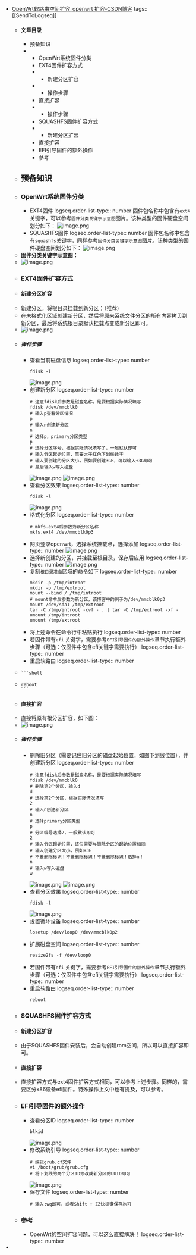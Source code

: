 - [OpenWrt软路由空间扩容_openwrt 扩容-CSDN博客](https://blog.csdn.net/ls0111/article/details/128769859)
  tags:: [[SendToLogseq]]
	- #### 文章目录
		- 预备知识
		- * OpenWrt系统固件分类
		  * EXT4固件扩容方式
		  * * 新建分区扩容
		  * * 操作步骤
		  * 直接扩容
		  * * 操作步骤
		  * SQUASHFS固件扩容方式
		  * * 新建分区扩容
		  * 直接扩容
		  * EFI引导固件的额外操作
		  * 参考
	- ## 预备知识
	- ### OpenWrt系统固件分类
		- EXT4固件
		  logseq.order-list-type:: number
		  固件包名称中包含有`ext4`关键字，可以参考`固件分类关键字示意图`图片。该种类型的固件硬盘空间划分如下：
		  ![image.png](../assets/image_1722474776447_0.png)
		- SQUASHFS固件
		  logseq.order-list-type:: number
		  固件包名称中包含有`squashfs`关键字，同样参考`固件分类关键字示意图`图片。该种类型的固件硬盘空间划分如下：
		  ![image.png](../assets/image_1722474802596_0.png)
	- **固件分类关键字示意图：**
	- ![image.png](../assets/image_1722474820453_0.png)
	- ### EXT4固件扩容方式
	- #### 新建分区扩容
	- 新建分区，将根目录挂载到新分区；（推荐)
	- 在未格式化区域创建新分区，然后将原来系统文件分区的所有内容拷贝到新分区，最后将系统根目录默认挂载点变成新分区即可。
	- ![image.png](../assets/image_1722474832051_0.png)
	- ##### 操作步骤
		- 查看当前磁盘信息
		  logseq.order-list-type:: number
		  ```shell
		  fdisk -l
		  ```
		  ![image.png](../assets/image_1722474848126_0.png)
		- 创建新分区
		  logseq.order-list-type:: number
		  ```shell
		  # 注意fdisk后参数是磁盘名称，是要根据实际情况填写
		  fdisk /dev/mmcblk0
		  # 输入p查看分区情况
		  p
		  # 输入n创建新分区
		  n
		  # 选择p，primary分区类型
		  p
		  # 选择分区序号，根据实际情况填写了，一般默认即可
		  # 输入分区起始位置，需要大于红色下划线数字
		  # 输入要创建的分区大小，例如要创建3GB，可以输入+3G即可
		  # 最后输入w写入磁盘
		  ```
		  ![image.png](../assets/image_1722475001354_0.png) ![image.png](../assets/image_1722475043975_0.png)
		- 查看分区效果
		  logseq.order-list-type:: number
		  ```shell
		  fdisk -l
		  ```
		  ![image.png](../assets/image_1722475058870_0.png)
		- 格式化分区
		  logseq.order-list-type:: number
		  ```shell
		  # mkfs.ext4后参数为新分区名称
		  mkfs.ext4 /dev/mmcblk0p3
		  ```
		- 网页登录openwrt，选择系统挂载点，选择添加
		  logseq.order-list-type:: number
		  ![image.png](../assets/image_1722475077170_0.png)
		- 选择新创建的分区，并挂载至根目录，保存后应用
		  logseq.order-list-type:: number
		  ![image.png](../assets/image_1722475089885_0.png)
		- 复制`根目录准备`区域的命令如下
		  logseq.order-list-type:: number
		  ```shell
		  mkdir -p /tmp/introot
		  mkdir -p /tmp/extroot
		  mount --bind / /tmp/introot
		  # mount命令后参数为新分区，该博客中的例子为/dev/mmcblk0p3
		  mount /dev/sda1 /tmp/extroot
		  tar -C /tmp/introot -cvf - . | tar -C /tmp/extroot -xf -
		  umount /tmp/introot
		  umount /tmp/extroot
		  ```
		- 将上述命令在命令行中粘贴执行
		  logseq.order-list-type:: number
		- 若固件带有`efi` 关键字，需要参考`EFI引导固件的额外操作`章节执行额外步骤（可选：仅固件中包含efi关键字需要执行）
		  logseq.order-list-type:: number
		- 重启软路由
		  logseq.order-list-type:: number
	- ````
	  ```shell
	  ````
	- ````
	  reboot
	  ```
	  ````
	- #### 直接扩容
	- 直接将原有根分区扩容，如下图：
	- ![image.png](../assets/image_1722475526225_0.png)
	- ##### 操作步骤
		- 删除旧分区（需要记住旧分区的磁盘起始位置，如图下划线位置），并创建新分区
		  logseq.order-list-type:: number
		  ```shell
		  # 注意fdisk后参数是磁盘名称，是要根据实际情况填写
		  fdisk /dev/mmcblk0
		  # 删除第2个分区，输入d
		  d
		  # 选择第2个分区，根据实际情况填写
		  2
		  # 输入n创建新分区
		  n
		  # 选择primary分区类型
		  p
		  # 分区编号选择2，一般默认即可
		  2
		  # 输入分区起始位置，该位置要与删除分区的起始位置相同
		  # 输入创建分区大小，例如+3G
		  # 不要删除标识！不要删除标识！不要删除标识！选择n！
		  n
		  # 输入w写入磁盘
		  w
		  ```
		  ![image.png](../assets/image_1722475542922_0.png) ![image.png](../assets/image_1722475575164_0.png)
		- 查看分区效果
		  logseq.order-list-type:: number
		  ```shell
		  fdisk -l
		  ```
		  ![image.png](../assets/image_1722475593410_0.png)
		- 设置循环设备
		  logseq.order-list-type:: number
		  ```shell
		  losetup /dev/loop0 /dev/mmcblk0p2
		  ```
		- 扩展磁盘空间
		  logseq.order-list-type:: number
		  ```shell
		  resize2fs -f /dev/loop0
		  ```
		- 若固件带有`efi` 关键字，需要参考`EFI引导固件的额外操作`章节执行额外步骤（可选：仅固件中包含efi关键字需要执行）
		  logseq.order-list-type:: number
		- 重启软路由
		  logseq.order-list-type:: number
		  ```shell
		  reboot
		  ```
	- ### SQUASHFS固件扩容方式
	- #### 新建分区扩容
	- 由于SQUASHFS固件安装后，会自动创建rom空间，所以可以直接扩容即可。
	- #### 直接扩容
	- 直接扩容方式与ext4固件扩容方式相同，可以参考上述步骤。同样的，需要区分x86设备efi固件。特殊操作上文中也有提及，可以参考。
	- ### EFI引导固件的额外操作
		- 查看分区ID
		  logseq.order-list-type:: number
		  ```shell
		  blkid
		  ```
		  ![image.png](../assets/image_1722475609222_0.png)
		- 修改系统引导
		  logseq.order-list-type:: number
		  ```shell
		  # 编辑grub.cf文件
		  vi /boot/grub/grub.cfg
		  # 将下划线的两个分区ID修改成新分区的UUID即可
		  ```
		  ![image.png](../assets/image_1722475621313_0.png)
		- 保存文件
		  logseq.order-list-type:: number
		  ```shell
		  # 输入:wq即可，或者Shift + ZZ快捷键保存均可
		  ```
	- ### 参考
		- OpenWrt的空间扩容问题，可以这么直接解决！
		  logseq.order-list-type:: number
-